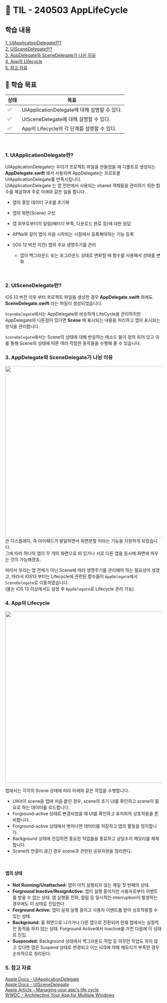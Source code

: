 # 📝 TIL - 240503 AppLifeCycle
## 학습 내용
[1. UIApplicationDelegate란?](#1-UIApplicationDelegate란?)</br>
[2. UISceneDelegate란?](#2-UISceneDelegate란?)</br>
[3. AppDelegate와 SceneDelegate가 나뉜 이유](#3-AppDelegate와-SceneDelegate가-나뉜-이유)</br>
[4. App의 Lifecycle](#4-App의-Lifecycle)</br>
[5. 참고 자료](#5-참고-자료)</br>

## 🎯 학습 목표
|상태|목표|
|---|---|
|✅|UIApplicationDelegate에 대해 설명할 수 있다.|
|✅|UISceneDelegate에 대해 설명할 수 있다.|
|✅|App의 Lifecycle의 각 단계를 설명할 수 있다.|
</br>

### 1. UIApplicationDelegate란?
UIApplicationDelegate는 우리가 프로젝트 파일을 만들었을 때 디폴트로 생성되는 __AppDelegate.swift__ 에서 사용되며 AppDelegate는 프로토콜 UIApplicationDelegate를 만족시킵니다.</br>
UIApplicationDelegate 는 앱 전반에서 사용되는 shared 객체들을 관리하기 위한 함수를 제공하며 주로 아래와 같은 일을 합니다.</br>
- 앱의 중앙 데이터 구조를 초기화
- 앱의 화면(Scene) 구성
- 앱 외부로부터의 알림(배터리 부족, 다운로드 완료 등)에 대한 응답
- APNs와 같이 앱이 처음 시작되는 시점에서 등록해야하는 기능 등록

- (iOS 12 버전 이전) 앱의 주요 생명주기를 관리
  - 앱이 백그라운드 또는 포그라운드 상태로 변화할 때 함수를 사용해서 상태를 변화
</br>

### 2. UISceneDelegate란?
iOS 13 버전 이후 부터 프로젝트 파일을 생성한 경우 __AppDelegate.swift__ 외에도 __SceneDelegate.swift__ 라는 파일이 생성되었습니다.</br>

```SceneDelegate```에서는 AppDelegate와 비슷하게 LifeCycle을 관리하지만 AppDelegate와 다른점이 있다면 
__Scene__ 에 표시되는 내용을 처리하고 앱이 표시되는 방식을 관리합니다.</br>

```SceneDelegate```에서는 Scene의 상태에 대해 반응하는 메소드 들이 정의 되어 있고 이를 통해 Scene의 상태에 따른 여러 적절한 동작들을 수행해 줄 수 있습니다.</br>

### 3. AppDelegate와 SceneDelegate가 나뉜 이유
<img src = "https://github.com/Diana-yjh/TIL/blob/main/Resources/AppLifeCycle/AppLifeCycle_Scenes.jpg" width = "550" ></br>
큰 디스플레이, 즉 아이패드가 발달하면서 화면분할 이라는 기능을 지원하게 되었습니다.</br>
그에 따라 하나의 앱이 두 개의 화면으로 떠 있거나 서로 다른 앱을 동시에 화면에 띄우는 것이 가능해졌죠.</br>

따라서 우리는 앱 전체가 아닌 Scene에 따라 생명주기를 관리해야 하는 필요성이 생겼고, 따라서 iOS13 부터는 Lifecycle에 관련된 함수들이 ```AppDelegate```에서 ```SceneDelegate```로 이동하였습니다.</br>
(물논 iOS 13 이상에서도 설정 후 ```AppDelegate```로 Lifecycle 관리 가능)</br>

### 4. App의 Lifecycle
<img src = "https://github.com/Diana-yjh/TIL/blob/main/Resources/AppLifeCycle/AppLifeCycle_AppLifeCycle.png" width= "550"></br>

앱에서는 각각의 Scene 상태에 따라 아래와 같은 작업을 수행합니다.</br>
- UIKit이 scene을 앱에 처음 붙인 경우, scene의 초기 UI를 확인하고 scene이 필요로 하는 데이터를 로드합니다.
- Forground-active 상태로 변경되었을 때 UI를 확인하고 유저와의 상호작용을 준비합니다.
- Forground-active 상태에서 벗어나면 데이터를 저장하고 앱의 활동을 정지합니다.
- Background 상태에 진입하면 중요한 작업들을 종료하고 상당수의 메모리를 해제합니다.
- Scene의 연결이 끊긴 경우 scene과 관련된 공유자원을 정리한다.
</br>

#### 앱의 상태
- __Not Running/Unattached:__ 앱이 아직 실행되지 않는 제일 첫 번째의 상태.
- __Forground Inactive/ResignActive:__ 앱이 실행 중이지만 사용자로부터 이벤트를 받을 수 없는 상태. 앱 실행중 전화, 알림 등 일시적인 interruption이 발생하는 경우에도 이 상태로 진입한다.
- __Forground Active:__ 앱이 실제 실행 중이고 사용자 이벤트를 받아 상호작용할 수 있는 상태.
- __Background:__ 홈 화면으로 나가거나 다른 앱으로 전환되어 현재 앱에서는 실질적인 동작을 하지 않는 상태. Forground Active에서 Inactive를 거친 다음에 이 상태로 진입.
- __Suspended:__ Background 상태에서 백그라운드 작업 등 아무런 작업도 하지 않고 있다면 앱은 Suspend 상태로 변경되고 이는 iOS에 의해 메모리가 부족한 경우 순차적으로 정리된다.

### 5. 참고 자료
[Apple Docs - UIApplicationDelegate](https://developer.apple.com/documentation/uikit/uiapplicationdelegate)</br>
[Apple Docs - UISceneDelegate](https://developer.apple.com/documentation/uikit/uiscenedelegate)</br>
[Apple Article - Managing your app's life cycle](https://developer.apple.com/documentation/uikit/app_and_environment/managing_your_app_s_life_cycle)</br>
[WWDC - Architecting Your App for Multiple Windows](https://developer.apple.com/videos/play/wwdc2019/258/)</br>
